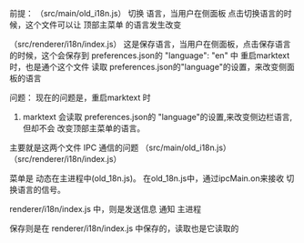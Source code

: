 前提： 
（src/main/old_i18n.js）
切换 语言，当用户在侧面板 点击切换语言的时候，这个文件可以让 顶部主菜单 的语言发生改变

 （src/renderer/i18n/index.js）
这是保存语言，当用户在侧面板，点击保存语言的时候，这个会保存到 preferences.json的	"language": "en" 中
重启marktext 时，也是通个这个文件 读取 preferences.json的"language"的设置，来改变侧面板的语言


问题：
现在的问题是，重启marktext 时
1. marktext 会读取 preferences.json的	"language"的设置,来改变侧边栏语言,但却不会 改变顶部主菜单的语言。

主要就是这两个文件 IPC 通信的问题 
（src/main/old_i18n.js）
（src/renderer/i18n/index.js）


菜单是 动态在主进程中(old_18n.js)。
在old_18n.js中，通过ipcMain.on来接收 切换语言的信号。

renderer/i18n/index.js 中，则是发送信息 通知 主进程

保存则是在 renderer/i18n/index.js 中保存的，读取也是它读取的
